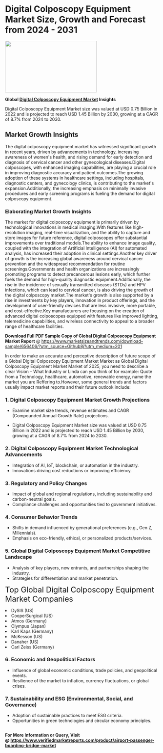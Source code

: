 <H1>Digital Colposcopy Equipment Market Size, Growth and Forecast from 2024 - 2031</H1><img class="aligncenter size-medium wp-image-584254" src="https://thirdeyenews.in/wp-content/uploads/2024/09/Global-Market-Research-300x168.jpeg" alt="" width="300" height="168" /><p><strong>Global&nbsp;<a href="https://www.marketsizeandtrends.com/download-sample/656406/?utm_source=Github8j?utm_medium=201">Digital Colposcopy Equipment Market</a> Insights</strong></p><p>Digital Colposcopy Equipment Market size was valued at USD 0.75 Billion in 2022 and is projected to reach USD 1.45 Billion by 2030, growing at a CAGR of 8.7% from 2024 to 2030.</p><p><h2>Market Growth Insights</h2> The digital colposcopy equipment market has witnessed significant growth in recent years, driven by advancements in technology, increasing awareness of women's health, and rising demand for early detection and diagnosis of cervical cancer and other gynecological diseases.Digital colposcopes, with enhanced imaging capabilities, are playing a crucial role in improving diagnostic accuracy and patient outcomes.The growing adoption of these systems in healthcare settings, including hospitals, diagnostic centers, and gynecology clinics, is contributing to the market's expansion.Additionally, the increasing emphasis on minimally invasive procedures and early screening programs is fueling the demand for digital colposcopy equipment. <h3>Elaborating Market Growth Insights</h3> The market for digital colposcopy equipment is primarily driven by technological innovations in medical imaging.With features like high-resolution imaging, real-time visualization, and the ability to capture and store images for future reference, digital colposcopes offer substantial improvements over traditional models.The ability to enhance image quality, coupled with the integration of Artificial Intelligence (AI) for automated analysis, has increased their adoption in clinical settings.Another key driver of growth is the increasing global awareness around cervical cancer prevention and the widespread recommendation for routine screenings.Governments and health organizations are increasingly promoting programs to detect precancerous lesions early, which further fuels the demand for high-quality diagnostic equipment.Additionally, the rise in the incidence of sexually transmitted diseases (STDs) and HPV infections, which can lead to cervical cancer, is also driving the growth of the digital colposcopy market.The market's growth is also supported by a rise in investments by key players, innovation in product offerings, and the development of user-friendly devices that are less invasive, more portable, and cost-effective.Key manufacturers are focusing on the creation of advanced digital colposcopes equipped with features like improved lighting, telemedicine capabilities, and wireless connectivity to appeal to a broader range of healthcare facilities.</p><p><span class=""><strong>Download Full PDF Sample Copy of Global Digital Colposcopy Equipment Market Report</strong> @ <a href="https://www.marketsizeandtrends.com/download-sample/656406/?utm_source=Github8j?utm_medium=201" target="_blank">https://www.marketsizeandtrends.com/download-sample/656406/?utm_source=Github8j?utm_medium=201</a></span></p><p>In order to make an accurate and perceptive description of future scope of a Global&nbsp;Digital Colposcopy Equipment Market Market as Global&nbsp;Digital Colposcopy Equipment Market Market of 2025, you need to describe a clear Vision &ndash; What Industry or Linda can you think of for example: Quote from a Technology, healthcare, automotive, renewable energy, name the market you are Reffering to.However, some general trends and factors usually impact market reports and their future outlook include:</p><h3>1.&nbsp;<strong>Digital Colposcopy Equipment Market Growth Projections</strong></h3><ul><li>Examine market size trends, revenue estimates and CAGR (Compounded Annual Growth Rate) projections.</li><li><p>Digital Colposcopy Equipment Market size was valued at USD 0.75 Billion in 2022 and is projected to reach USD 1.45 Billion by 2030, growing at a CAGR of 8.7% from 2024 to 2030.</p></li></ul><h3>2.&nbsp;<strong>Digital Colposcopy Equipment Market Technological Advancements</strong></h3><ul><li>Integration of AI, IoT, blockchain, or automation in the industry.</li><li>Innovations driving cost reductions or improving efficiency.</li></ul><h3>3.&nbsp;<strong>Regulatory and Policy Changes</strong></h3><ul><li>Impact of global and regional regulations, including sustainability and carbon-neutral goals.</li><li>Compliance challenges and opportunities tied to government initiatives.</li></ul><h3>4.&nbsp;<strong>Consumer Behavior Trends</strong></h3><ul><li>Shifts in demand influenced by generational preferences (e.g., Gen Z, Millennials).</li><li>Emphasis on eco-friendly, ethical, or personalized products/services.</li></ul><h3>5.&nbsp;<strong>Global Digital Colposcopy Equipment Market Competitive Landscape</strong></h3><ul><li>Analysis of key players, new entrants, and partnerships shaping the industry.</li><li>Strategies for differentiation and market penetration.</li></ul><p data-pm-slice="1 1 []"><span style="color: inherit; font-family: inherit; font-size: 25px;">Top Global Digital Colposcopy Equipment Market Companies</span></p><div class="" data-test-id=""><p><li>DySIS (US)</li><li> CooperSurgical (US)</li><li> Atmos (Germany)</li><li> Olympus (Japan)</li><li> Karl Kaps (Germany)</li><li> McKesson (US)</li><li> Danaher (US)</li><li> Carl Zeiss (Germany)</li></p></div><h3>6.&nbsp;<strong>Economic and Geopolitical Factors</strong></h3><ul><li>Influence of global economic conditions, trade policies, and geopolitical events.</li><li>Resilience of the market to inflation, currency fluctuations, or global crises.</li></ul><h3>7.&nbsp;<strong>Sustainability and ESG (Environmental, Social, and Governance)</strong></h3><ul><li>Adoption of sustainable practices to meet ESG criteria.</li><li>Opportunities in green technologies and circular economy principles.</li></ul><h2><strong style="font-size: 14px;">For More Information or Query, Visit @&nbsp;</strong><a style="background-color: #ffffff; font-size: 14px;" href="https://www.marketsizeandtrends.com/report/digital-colposcopy-equipment-market/" target="_blank">https://www.verifiedmarketreports.com/product/airport-passenger-boarding-bridge-market</a></h2>